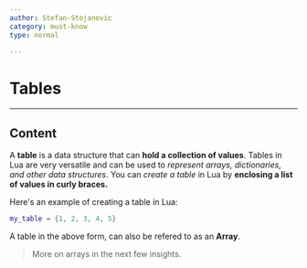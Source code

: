 ```yaml
---
author: Stefan-Stojanovic
category: must-know
type: normal

---
```


# Tables

---

## Content

A **table** is a data structure that can **hold a collection of values**. Tables in Lua are very versatile and can be used to *represent arrays, dictionaries, and other data structures*. You can *create a table* in Lua by **enclosing a list of values in curly braces.**

Here's an example of creating a table in Lua:
```lua
my_table = {1, 2, 3, 4, 5}
```
A table in the above form, can also be refered to as an **Array**. 

> More on arrays in the next few insights.

